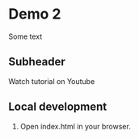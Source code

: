 # Demo 2

Some text

## Subheader

Watch tutorial on Youtube

## Local development

1. Open index.html in your browser.

